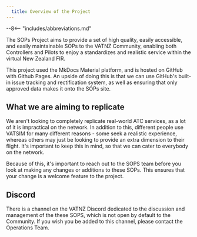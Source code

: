 ```yaml
---
  title: Overview of the Project
---
```


--8<-- "includes/abbreviations.md"

The SOPs Project aims to provide a set of high quality, easily accessible, and easily maintainable SOPs to the VATNZ Community, enabling both Controllers and Pilots to enjoy a standardizes and realistic service within the virtual New Zealand FIR.

This project used the MkDocs Material platform, and is hosted on GitHub with Github Pages. An upside of doing this is that we can use GitHub's built-in issue tracking and rectification system, as well as ensuring that only approved data makes it onto the SOPs site.

## What we are aiming to replicate

We aren't looking to completely replicate real-world ATC services, as a lot of it is impractical on the network. In addition to this, different people use VATSIM for many different reasons - some seek a realistic experience, whereas others may just be looking to provide an extra dimension to their flight. It's important to keep this in mind, so that we can cater to everybody on the network.

Because of this, it's important to reach out to the SOPS team before you look at making any changes or additions to these SOPs. This ensures that your change is a welcome feature to the project.

## Discord

There is a channel on the VATNZ Discord dedicated to the discussion and management of the these SOPS, which is not open by default to the Community. If you wish you be added to this channel, please contact the Operations Team.